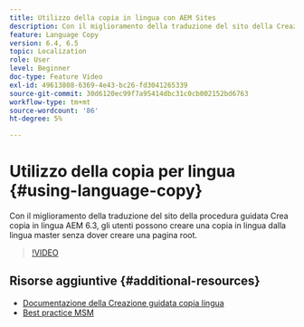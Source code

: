 ```yaml
---
title: Utilizzo della copia in lingua con AEM Sites
description: Con il miglioramento della traduzione del sito della Creazione guidata copia in lingua AEM, gli utenti possono creare una copia in lingua dalla lingua master senza dover creare una pagina root.
feature: Language Copy
version: 6.4, 6.5
topic: Localization
role: User
level: Beginner
doc-type: Feature Video
exl-id: 49613808-6369-4e43-bc26-fd3041265339
source-git-commit: 30d6120ec99f7a95414dbc31c0cb002152bd6763
workflow-type: tm+mt
source-wordcount: '86'
ht-degree: 5%

---
```


# Utilizzo della copia per lingua {#using-language-copy}

Con il miglioramento della traduzione del sito della procedura guidata Crea copia in lingua AEM 6.3, gli utenti possono creare una copia in lingua dalla lingua master senza dover creare una pagina root.

>[!VIDEO](https://video.tv.adobe.com/v/17116?quality=12&learn=on)

## Risorse aggiuntive {#additional-resources}

* [Documentazione della Creazione guidata copia lingua](https://helpx.adobe.com/experience-manager/6-5/sites/administering/using/tc-wizard.html)
* [Best practice MSM](https://helpx.adobe.com/experience-manager/6-5/sites/administering/using/msm-best-practices.html)
